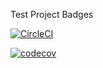 Test Project Badges

[![CircleCI](https://dl.circleci.com/status-badge/img/gh/VuongDang11/friday-lab-ci-cd/tree/master.svg?style=svg)](https://dl.circleci.com/status-badge/redirect/gh/VuongDang11/friday-lab-ci-cd/tree/master)


[![codecov](https://codecov.io/gh/VuongDang11/friday-lab-ci-cd/branch/master/graph/badge.svg?token=JY36AMWQDF)](https://codecov.io/gh/VuongDang11/friday-lab-ci-cd)
